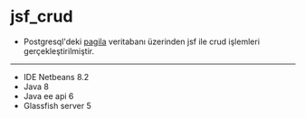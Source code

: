 # jsf_crud

* Postgresql'deki [pagila](https://www.postgresqltutorial.com/postgresql-sample-database/) veritabanı üzerinden jsf ile crud işlemleri gerçekleştirilmiştir.

----
* IDE Netbeans 8.2
* Java 8
* Java ee api 6
* Glassfish server 5
